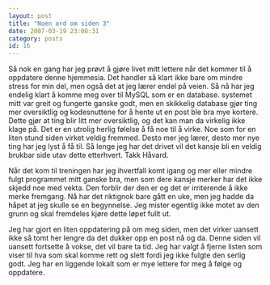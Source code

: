 ```yaml
---
layout: post
title: "Noen ord om siden 3"
date: 2007-03-19 23:08:31
category: posts
id: 16
---
```

Så nok en gang har jeg prøvt å gjøre livet mitt lettere når det kommer til å oppdatere denne hjemmesia. Det handler så klart ikke bare om mindre stress for min del, men også det at jeg lærer endel på veien. Så nå har jeg endelig klart å komme meg over til MySQL som er en database. systemet mitt var greit og fungerte ganske godt, men en skikkelig database gjør ting mer oversiktlig og kodesnuttene for å hente ut en post ble bra mye kortere. Dette gjør at ting blir litt mer oversiktlig, og det kan man da virkelig ikke klage på. Det er en utrolig herlig følelse å få noe til å virke. Noe som for en liten stund siden virket veldig fremmed. Desto mer jeg lærer, desto mer nye ting har jeg lyst å få til. Så lenge jeg har det drivet vil det kansje bli en veldig brukbar side utav dette etterhvert. Takk Håvard.

Når det kom til treningen har jeg ihvertfall komt igang og mer eller mindre fulgt programmet mitt ganske bra, men som dere kansje merker har det ikke skjedd noe med vekta. Den forblir der den er og det er irriterende å ikke merke fremgang. Nå har det riktignok bare gått en uke, men jeg hadde da håpet at jeg skulle se en begynnelse. Jeg mister egentlig ikke motet av den grunn og skal fremdeles kjøre dette løpet fullt ut. 

Jeg har gjort en liten oppdatering på om meg siden, men det virker uansett ikke så tomt her lengre da det dukker opp en post nå og da. Denne siden vil uansett fortsette å vokse, det vil bare ta tid. Jeg har valgt å fjerne listen som viser til hva som skal komme rett og slett fordi jeg ikke fulgte den serlig godt. Jeg har en liggende lokalt som er mye lettere for meg å følge og oppdatere.